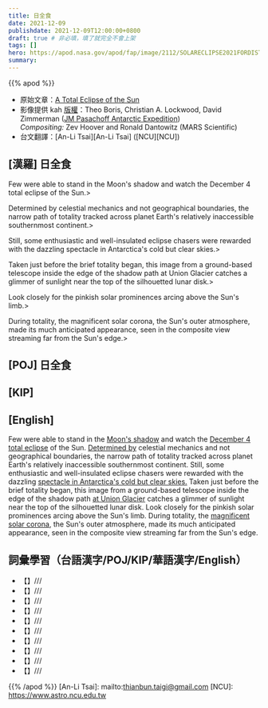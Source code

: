```yaml
---
title: 日全食
date: 2021-12-09
publishdate: 2021-12-09T12:00:00+0800
draft: true # 非必填，填了就完全不會上架
tags: []
hero: https://apod.nasa.gov/apod/fap/image/2112/SOLARECLIPSE2021FORDISTROHighRes1024.jpg
summary:
---
```


{{% apod %}}

- 原始文章：[A Total Eclipse of the Sun](https://apod.nasa.gov/apod/ap211209.html)
- 影像提供 kah [版權][copyright]：Theo Boris, Christian A. Lockwood, David Zimmerman ([JM Pasachoff Antarctic Expedition](https://sites.williams.edu/eclipse/2021-december-04-total-eclipse/))\
*Compositing:* Zev Hoover and Ronald Dantowitz (MARS Scientific)
- 台文翻譯：[An-Li Tsai][An-Li Tsai] ([NCU][NCU])

## [漢羅] 日全食
Few were able to stand in the Moon's shadow and watch the December 4 total eclipse of the Sun.>

Determined by celestial mechanics and not geographical boundaries, the narrow path of totality tracked across planet Earth's relatively inaccessible southernmost continent.>

Still, some enthusiastic and well-insulated eclipse chasers were rewarded with the dazzling spectacle in Antarctica's cold but clear skies.>

Taken just before the brief totality began, this image from a ground-based telescope inside the edge of the shadow path at Union Glacier catches a glimmer of sunlight near the top of the silhouetted lunar disk.>

Look closely for the pinkish solar prominences arcing above the Sun's limb.>

During totality, the magnificent solar corona, the Sun's outer atmosphere, made its much anticipated appearance, seen in the composite view streaming far from the Sun's edge.>


## [POJ] 日全食

## [KIP]

## [English]
Few were able to stand in the [Moon's shadow][Moon's shadow] and watch the [December 4 total eclipse][December 4 total eclipse] of the Sun.
[Determined by][Determined by] celestial mechanics and not geographical boundaries, the narrow path of totality tracked across planet Earth's relatively inaccessible southernmost continent.
Still, some enthusiastic and well-insulated eclipse chasers were rewarded with the dazzling [spectacle in Antarctica's cold but clear skies.][spectacle in Antarctica's cold but clear skies.] Taken just before the brief totality began, this image from a ground-based telescope inside the edge of the shadow path [at Union Glacier][at Union Glacier] catches a glimmer of sunlight near the top of the silhouetted lunar disk.
Look closely for the pinkish solar prominences arcing above the Sun's limb.
During totality, the [magnificent solar corona][magnificent solar corona e], the Sun's outer atmosphere, made its much anticipated appearance, seen in the composite view streaming far from the Sun's edge.


## 詞彙學習（台語漢字/POJ/KIP/華語漢字/English）
- 【】///
- 【】///
- 【】///
- 【】///
- 【】///
- 【】///
- 【】///
- 【】///
- 【】///
- 【】///

{{% /apod %}}
[An-Li Tsai]: mailto:thianbun.taigi@gmail.com
[NCU]: https://www.astro.ncu.edu.tw

[copyright]: https://apod.nasa.gov/apod/fap/lib/about_apod.html#srapply

[Moon's shadow]:https://twitter.com/NASA_Astronauts/status/1467235471440977928/photo/1
[December 4 total eclipse]:https://www.youtube.com/watch?v=J04GFN2Pq1w
[Determined by]:https://www.nasa.gov/content/dec-4-2021-eclipse
[spectacle in Antarctica's cold but clear skies.]:https://www.youtube.com/watch?v=2eD-e-kXwiI
[at Union Glacier]:https://www.youtube.com/watch?v=K77Vm22oxi8
[magnificent solar corona e]:https://apod.nasa.gov/apod/ap210107.html
[magnificent solar corona t]:https://apod.tw/daily/20210107/
